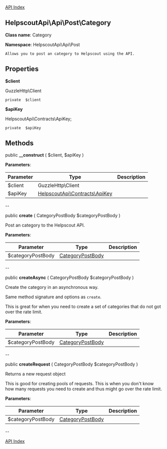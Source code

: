[API Index](ApiIndex.md)


HelpscoutApi\Api\Post\Category
---------------


**Class name**: Category

**Namespace**: HelpscoutApi\Api\Post







    Allows you to post an category to Helpscout using the API.

    





Properties
----------


**$client**

GuzzleHttp\Client



    private  $client






**$apiKey**

HelpscoutApi\Contracts\ApiKey;



    private  $apiKey






Methods
-------


public **__construct** (  $client,  $apiKey )











**Parameters**:

| Parameter | Type | Description |
|-----------|------|-------------|
| $client | GuzzleHttp\Client |  |
| $apiKey | [HelpscoutApi\Contracts\ApiKey](HelpscoutApi-Contracts-ApiKey.md) |  |

--

public **create** ( CategoryPostBody $categoryPostBody )


Post an category to the Helpscout API.








**Parameters**:

| Parameter | Type | Description |
|-----------|------|-------------|
| $categoryPostBody | [CategoryPostBody](HelpscoutApi-Contracts-CategoryPostBody.md) |  |

--

public **createAsync** ( CategoryPostBody $categoryPostBody )


Create the category in an asynchronous way.

Same method signature and options as `create`.

This is great for when you need to create a set of categories that do not
got over the rate limit.






**Parameters**:

| Parameter | Type | Description |
|-----------|------|-------------|
| $categoryPostBody | [CategoryPostBody](HelpscoutApi-Contracts-CategoryPostBody.md) |  |

--

public **createRequest** ( CategoryPostBody $categoryPostBody )


Returns a new request object

This is good for creating pools of requests. This is when you
don&#039;t know how many requests you need to create and thus might go over
the rate limit.






**Parameters**:

| Parameter | Type | Description |
|-----------|------|-------------|
| $categoryPostBody | [CategoryPostBody](HelpscoutApi-Contracts-CategoryPostBody.md) |  |

--

[API Index](ApiIndex.md)
